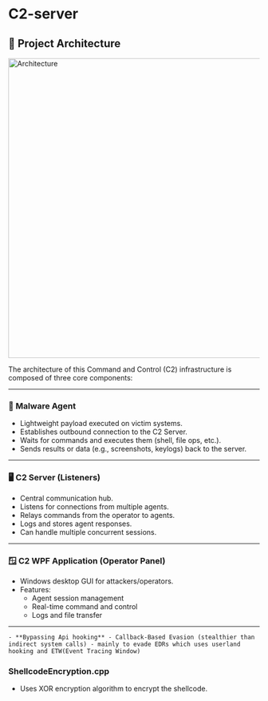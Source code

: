 # C2-server




## 🧠 Project Architecture


<img src="https://github.com/user-attachments/assets/c507c7a8-1272-4723-a7b3-15a3bd908045" alt="Architecture" width="600"/>



The architecture of this Command and Control (C2) infrastructure is composed of three core components:

---

### 🦠 Malware Agent
- Lightweight payload executed on victim systems.
- Establishes outbound connection to the C2 Server.
- Waits for commands and executes them (shell, file ops, etc.).
- Sends results or data (e.g., screenshots, keylogs) back to the server.

---

### 🖥️ C2 Server (Listeners)
- Central communication hub.
- Listens for connections from multiple agents.
- Relays commands from the operator to agents.
- Logs and stores agent responses.
- Can handle multiple concurrent sessions.

---

### 🪟 C2 WPF Application (Operator Panel)
- Windows desktop GUI for attackers/operators.
- Features:
  - Agent session management
  - Real-time command and control
  - Logs and file transfer

---

    - **Bypassing Api hooking** - Callback-Based Evasion (stealthier than indirect system calls) - mainly to evade EDRs which uses userland hooking and ETW(Event Tracing Window)

### ShellcodeEncryption.cpp

- Uses XOR encryption algorithm to encrypt the shellcode.
